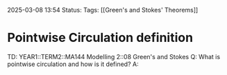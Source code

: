 2025-03-08 13:54
Status: 
Tags: [[Green's and Stokes' Theorems]]
# Pointwise Circulation definition

TD: YEAR1::TERM2::MA144 Modelling 2::08 Green's and Stokes
Q: What is pointwise circulation and how is it defined?
A: 